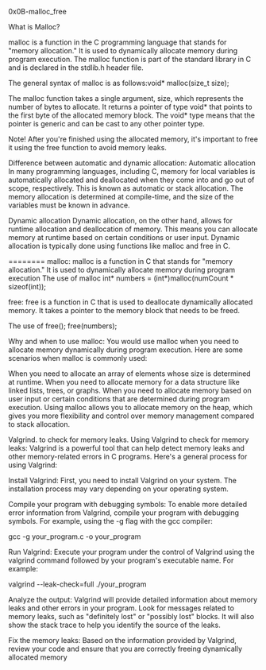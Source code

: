 0x0B-malloc_free

What is Malloc?

malloc is a function in the C programming language that stands for "memory allocation." It is used to dynamically allocate memory during program execution. The malloc function is part of the standard library in C and is declared in the stdlib.h header file.

The general syntax of malloc is as follows:void* malloc(size_t size);

The malloc function takes a single argument, size, which represents the number of bytes to allocate. It returns a pointer of type void* that points to the first byte of the allocated memory block. The void* type means that the pointer is generic and can be cast to any other pointer type.

Note! After you're finished using the allocated memory, it's important to free it using the free function to avoid memory leaks.

Difference between automatic and dynamic allocation:
Automatic allocation
In many programming languages, including C, memory for local variables is automatically allocated and deallocated when they come into and go out of scope, respectively. This is known as automatic or stack allocation. The memory allocation is determined at compile-time, and the size of the variables must be known in advance.

Dynamic allocation
 Dynamic allocation, on the other hand, allows for runtime allocation and deallocation of memory. This means you can allocate memory at runtime based on certain conditions or user input. Dynamic allocation is typically done using functions like malloc and free in C.


========
malloc: malloc is a function in C that stands for "memory allocation." It is used to dynamically allocate memory during program execution
The use of malloc
int* numbers = (int*)malloc(numCount * sizeof(int));

free: free is a function in C that is used to deallocate dynamically allocated memory. It takes a pointer to the memory block that needs to be freed.

The use of free();
free(numbers);


Why and when to use malloc:
You would use malloc when you need to allocate memory dynamically during program execution. Here are some scenarios when malloc is commonly used:

When you need to allocate an array of elements whose size is determined at runtime.
When you need to allocate memory for a data structure like linked lists, trees, or graphs.
When you need to allocate memory based on user input or certain conditions that are determined during program execution.
Using malloc allows you to allocate memory on the heap, which gives you more flexibility and control over memory management compared to stack allocation.


Valgrind. to check for memory leaks.
Using Valgrind to check for memory leaks:
Valgrind is a powerful tool that can help detect memory leaks and other memory-related errors in C programs. Here's a general process for using Valgrind:

Install Valgrind: First, you need to install Valgrind on your system. The installation process may vary depending on your operating system.

Compile your program with debugging symbols: To enable more detailed error information from Valgrind, compile your program with debugging symbols. For example, using the -g flag with the gcc compiler:

gcc -g your_program.c -o your_program

Run Valgrind: Execute your program under the control of Valgrind using the valgrind command followed by your program's executable name. For example:

valgrind --leak-check=full ./your_program

Analyze the output: Valgrind will provide detailed information about memory leaks and other errors in your program. Look for messages related to memory leaks, such as "definitely lost" or "possibly lost" blocks. It will also show the stack trace to help you identify the source of the leaks.

Fix the memory leaks: Based on the information provided by Valgrind, review your code and ensure that you are correctly freeing dynamically allocated memory


